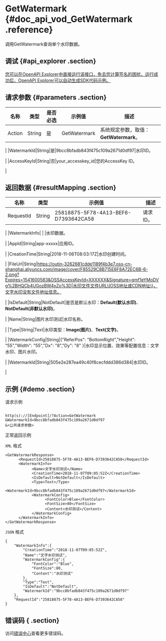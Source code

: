 # GetWatermark {#doc_api_vod_GetWatermark .reference}

调用GetWatermark查询单个水印数据。

## 调试 {#api_explorer .section}

[您可以在OpenAPI Explorer中直接运行该接口，免去您计算签名的困扰。运行成功后，OpenAPI Explorer可以自动生成SDK代码示例。](https://api.aliyun.com/#product=vod&api=GetWatermark&type=RPC&version=2017-03-21)

## 请求参数 {#parameters .section}

|名称|类型|是否必选|示例值|描述|
|--|--|----|---|--|
|Action|String|是|GetWatermark|系统规定参数，取值：**GetWatermark**。

 |
|WatermarkId|String|是|9bcc8bfadb843f475c109a2671d0df97|水印ID。

 |
|AccessKeyId|String|否|your\_accesskey\_id|您的AccessKey ID。

 |

## 返回数据 {#resultMapping .section}

|名称|类型|示例值|描述|
|--|--|---|--|
|RequestId|String|25818875-5F78-4A13-BEF6-D7393642CA58|请求ID。

 |
|WatermarkInfo| | |水印数据。

 |
|AppId|String|app-xxxxx|应用ID。

 |
|CreationTime|String|2018-11-06T08:03:17Z|水印创建时间。

 |
|FileUrl|String|https://outin-3262681cdde1189f4b3e7.oss-cn-shanghai.aliyuncs.com/image/cover/F85529C8B715E6F8A72EC6B-6-2.png?Expires=1541600583&OSSAccessKeyId=XXXXXX&Signature=gmf1eYMoDVg%2BHQCb4UGozBW4xZo%3D|水印文件文件URL\(OSS地址或CDN地址\)，文字水印没有文件地址信息。

 |
|IsDefault|String|NotDefault|是否是默认水印：**Default\(默认水印\)**、**NotDefault\(非默认水印\)**。

 |
|Name|String|图片水印测试|水印名称。

 |
|Type|String|Text|水印类型：**Image\(图片\)**、**Text\(文字\)**。

 |
|WatermarkConfig|String|\{"ReferPos": "BottomRight","Height": "55","Width": "55","Dx": "8","Dy": "8" \}|水印显示位置、效果等配置信息：文字水印、图片水印。

 |
|WatermarkId|String|505e2e287ea49c40f8cecfddd386d384|水印ID。

 |

## 示例 {#demo .section}

请求示例

``` {#request_demo}

http(s)://[Endpoint]/?Action=GetWatermark
&WatermarkId=9bcc8bfadb843f475c109a2671d0df97
&<公共请求参数>

```

正常返回示例

`XML` 格式

``` {#xml_return_success_demo}
<GetWatermarkResponse>
	  <RequestId>25818875-5F78-4A13-BEF6-D7393642CA58</RequestId>
	  <WatermarkInfo>
		    <Name>文字水印测试</Name>
		    <CreationTime>2018-11-07T09:05:52Z</CreationTime>
		    <IsDefault>NotDefault</IsDefault>
		    <Type>Text</Type>
		    <WatermarkId>9bcc8bfadb843f475c109a2671d0df97</WatermarkId>
		    <WatermarkConfig>
			      <FontColor>Blue</FontColor>
			      <FontSize>80</FontSize>
			      <Content>水印测试</Content>
		    </WatermarkConfig>
	  </WatermarkInfo>
</GetWatermarkResponse>
```

`JSON` 格式

``` {#json_return_success_demo}
{
	"WatermarkInfo":{
		"CreationTime":"2018-11-07T09:05:52Z",
		"Name":"文字水印测试",
		"WatermarkConfig":{
			"FontColor":"Blue",
			"FontSize":80,
			"Content":"水印测试"
		},
		"Type":"Text",
		"IsDefault":"NotDefault",
		"WatermarkId":"9bcc8bfadb843f475c109a2671d0df97"
	},
	"RequestId":"25818875-5F78-4A13-BEF6-D7393642CA58"
}
```

## 错误码 { .section}

访问[错误中心](https://error-center.aliyun.com/status/product/vod)查看更多错误码。

